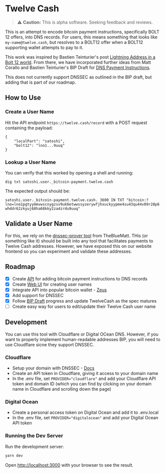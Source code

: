 # Twelve Cash

> :warning: **Caution:** This is alpha software. Seeking feedback and reviews.

This is an attempt to encode bitcoin payment instructions, specifically BOLT 12 offers, into DNS records. For users, this means something that looks like `my-name@twelve.cash`, but resolves to a BOLT12 offer when a BOLT12 supporting wallet attempts to pay to it.

This work was inspired by Bastien Teinturier's post [Lightning Address in a Bolt 12 world](https://lists.linuxfoundation.org/pipermail/lightning-dev/2023-November/004204.html). From there, we have incorporated further ideas from Matt Corallo and Bastien Teinturier's BIP Draft for [DNS Payment Instructions](https://github.com/bitcoin/bips/pull/1551/files).

This does not currently support DNSSEC as outlined in the BIP draft, but adding that is part of our roadmap.

## How to Use

### Create a User Name

Hit the API endpoint `https://twelve.cash/record` with a POST request containing the payload:

```
{
    "localPart": "satoshi",
    "bolt12": "lno1...9uuq"
}
```

### Lookup a User Name

You can verify that this worked by opening a shell and running:

`dig txt satoshi.user._bitcoin-payment.twelve.cash`

The expected output should be:

`satoshi.user._bitcoin-payment.twelve.cash. 3600 IN TXT "bitcoin:?lno=lno1pgtyymmvwscnygzsv9uk6etwwssyzerywfjhxuckyypme4su43qu44v09r28p6whddr62zkyuj68ha68kky2za4zrdu9uuq"`

## Validate a User Name

For this, we rely on the [dnssec-prover tool](https://github.com/TheBlueMatt/dnssec-prover) from TheBlueMatt. THis (or something like it) should be built into any tool that facilitates payments to Twelve Cash addresses. However, we have exposed this on our website frontend so you can experiment and validate these addresses.

## Roadmap

- [x] Create [API](https://github.com/ATLBitLab/twelvecash/blob/main/src/app/record/route.ts) for adding bitcoin payment instructions to DNS records
- [x] Create [Web UI](https://twelve.cash) for creating user names
- [x] Integrate API into popular bitcoin wallet - [Zeus](https://github.com/atlbitlab/zeus)
- [x] Add support for DNSSEC
- [x] Follow [BIP Draft](https://github.com/bitcoin/bips/pull/1551/files) progress and update TwelveCash as the spec matures
- [ ] Create easy way for users to edit/update their Twelve Cash user name

## Development

You can use this tool with Cloudflare or Digital OCean DNS. However, if you want to properly implement human-readable addresses BIP, you will need to use Cloudflare sicne they support DNSSEC.

### Cloudflare

- Setup your domain with DNSSEC - [Docs](https://developers.cloudflare.com/dns/dnssec/)
- Create an API token in Cloudflare, giving it access to your domain name
- In the .env file, set `PROVIDER="cloudflare"` and add your Cloudflare API token and domain ID (which you can find by clicking on your domain name in Cloudflare and scrolling down the page)

### Digital Ocean

- Create a personal access token on Digital Ocean and add it to .env.local
- In the .env file, set `PROVIDER="digitalocean"` and add your Digital Ocean API token

### Running the Dev Server

Run the development server:

```bash
yarn dev
```

Open [http://localhost:3000](http://localhost:3000) with your browser to see the result.
